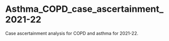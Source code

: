 # Asthma_COPD_case_ascertainment_2021-22
Case ascertainment analysis for COPD and asthma for 2021-22.
